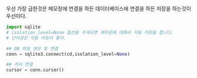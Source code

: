 우선 가장 급한것은 메모장에 연결을 하든 데이터베이스에 연결을 하든 저장을 하는것이 우선이다.
```python
import sqlite
# isolation_level=None 옵션을 주게되면 쿼리문에 대해서 자동 커밋을 합니다.
# 단어장은 자동 커밋이 좋다.

## DB 파일 생성 및 연결
conn = sqlite3.connect(cd,isolation_level=None)

## 커서 연결
cursor = conn.cursor()
```

